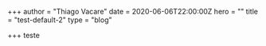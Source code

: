 +++
author = "Thiago Vacare"
date = 2020-06-06T22:00:00Z
hero = ""
title = "test-default-2"
type = "blog"

+++
teste